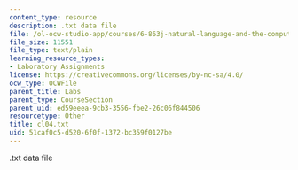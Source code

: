 ```yaml
---
content_type: resource
description: .txt data file
file: /ol-ocw-studio-app/courses/6-863j-natural-language-and-the-computer-representation-of-knowledge-spring-2003/51caf0c5d5206f0f1372bc359f0127be_cl04.txt
file_size: 11551
file_type: text/plain
learning_resource_types:
- Laboratory Assignments
license: https://creativecommons.org/licenses/by-nc-sa/4.0/
ocw_type: OCWFile
parent_title: Labs
parent_type: CourseSection
parent_uid: ed59eeea-9cb3-3556-fbe2-26c06f844506
resourcetype: Other
title: cl04.txt
uid: 51caf0c5-d520-6f0f-1372-bc359f0127be
---
```

.txt data file